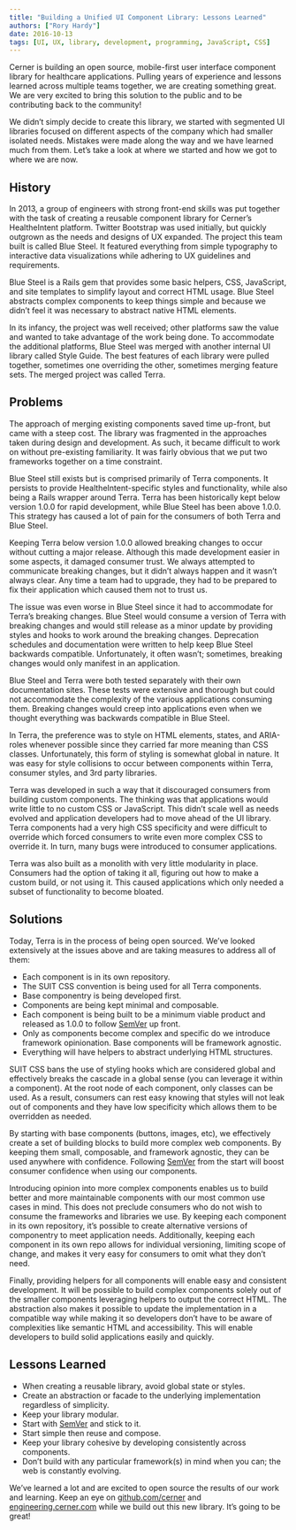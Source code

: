 ```yaml
---
title: "Building a Unified UI Component Library: Lessons Learned"
authors: ["Rory Hardy"]
date: 2016-10-13
tags: [UI, UX, library, development, programming, JavaScript, CSS]
---
```


Cerner is building an open source, mobile-first user interface component library for healthcare applications. Pulling years of experience and lessons learned across multiple teams together, we are creating something great. We are very excited to bring this solution to the public and to be contributing back to the community!

We didn’t simply decide to create this library, we started with segmented UI libraries focused on different aspects of the company which had smaller isolated needs. Mistakes were made along the way and we have learned much from them. Let’s take a look at where we started and how we got to where we are now.

## History
In 2013, a group of engineers with strong front-end skills was put together with the task of creating a reusable component library for Cerner’s HealtheIntent platform. Twitter Bootstrap was used initially, but quickly outgrown as the needs and designs of UX expanded. The project this team built is called Blue Steel. It featured everything from simple typography to interactive data visualizations while adhering to UX guidelines and requirements.

Blue Steel is a Rails gem that provides some basic helpers, CSS, JavaScript, and site templates to simplify layout and correct HTML usage. Blue Steel abstracts complex components to keep things simple and because we didn’t feel it was necessary to abstract native HTML elements.

In its infancy, the project was well received; other platforms saw the value and wanted to take advantage of the work being done. To accommodate the additional platforms, Blue Steel was merged with another internal UI library called Style Guide. The best features of each library were pulled together, sometimes one overriding the other, sometimes merging feature sets. The merged project was called Terra.

## Problems
The approach of merging existing components saved time up-front, but came with a steep cost. The library was fragmented in the approaches taken during design and development. As such, it became difficult to work on without pre-existing familiarity. It was fairly obvious that we put two frameworks together on a time constraint.

Blue Steel still exists but is comprised primarily of Terra components. It persists to provide HealtheIntent-specific styles and functionality, while also being a Rails wrapper around Terra. Terra has been historically kept below version 1.0.0 for rapid development, while Blue Steel has been above 1.0.0. This strategy has caused a lot of pain for the consumers of both Terra and Blue Steel.

Keeping Terra below version 1.0.0 allowed breaking changes to occur without cutting a major release. Although this made development easier in some aspects, it damaged consumer trust. We always attempted to communicate breaking changes, but it didn’t always happen and it wasn’t always clear. Any time a team had to upgrade, they had to be prepared to fix their application which caused them not to trust us.

The issue was even worse in Blue Steel since it had to accommodate for Terra’s breaking changes. Blue Steel would consume a version of Terra with breaking changes and would still release as a minor update by providing styles and hooks to work around the breaking changes. Deprecation schedules and documentation were written to help keep Blue Steel backwards compatible. Unfortunately, it often wasn’t; sometimes, breaking changes would only manifest in an application. 

Blue Steel and Terra were both tested separately with their own documentation sites. These tests were extensive and thorough but could not accommodate the complexity of the various applications consuming them. Breaking changes would creep into applications even when we thought everything was backwards compatible in Blue Steel.

In Terra, the preference was to style on HTML elements, states, and ARIA-roles whenever possible since they carried far more meaning than CSS classes. Unfortunately, this form of styling is somewhat global in nature. It was easy for style collisions to occur between components within Terra, consumer styles, and 3rd party libraries.

Terra was developed in such a way that it discouraged consumers from building custom components. The thinking was that applications would write little to no custom CSS or JavaScript. This didn’t scale well as needs evolved and application developers had to move ahead of the UI library. Terra components had a very high CSS specificity and were difficult to override which forced consumers to write even more complex CSS to override it. In turn, many bugs were introduced to consumer applications.

Terra was also built as a monolith with very little modularity in place. Consumers had the option of taking it all, figuring out how to make a custom build, or not using it. This caused applications which only needed a subset of functionality to become bloated.

## Solutions
Today, Terra is in the process of being open sourced. We’ve looked extensively at the issues above and are taking measures to address all of them:

- Each component is in its own repository.
- The SUIT CSS convention is being used for all Terra components.
- Base componentry is being developed first.
- Components are being kept minimal and composable.
- Each component is being built to be a minimum viable product and released as 1.0.0 to follow [SemVer] up front.
- Only as components become complex and specific do we introduce framework opinionation. Base components will be framework agnostic.
- Everything will have helpers to abstract underlying HTML structures.

SUIT CSS bans the use of styling hooks which are considered global and effectively breaks the cascade in a global sense (you can leverage it within a component). At the root node of each component, only classes can be used. As a result, consumers can rest easy knowing that styles will not leak out of components and they have low specificity which allows them to be overridden as needed.

By starting with base components (buttons, images, etc), we effectively create a set of building blocks to build more complex web components. By keeping them small, composable, and framework agnostic, they can be used anywhere with confidence. Following [SemVer] from the start will boost consumer confidence when using our components.

Introducing opinion into more complex components enables us to build better and more maintainable components with our most common use cases in mind. This does not preclude consumers who do not wish to consume the frameworks and libraries we use. By keeping each component in its own repository, it’s possible to create alternative versions of componentry to meet application needs. Additionally, keeping each component in its own repo allows for individual versioning, limiting scope of change, and makes it very easy for consumers to omit what they don’t need.

Finally, providing helpers for all components will enable easy and consistent development. It will be possible to build complex components solely out of the smaller components leveraging helpers to output the correct HTML. The abstraction also makes it possible to update the implementation in a compatible way while making it so developers don’t have to be aware of complexities like semantic HTML and accessibility. This will enable developers to build solid applications easily and quickly.

## Lessons Learned

- When creating a reusable library, avoid global state or styles.
- Create an abstraction or facade to the underlying implementation regardless of simplicity.
- Keep your library modular.
- Start with [SemVer] and stick to it.
- Start simple then reuse and compose.
- Keep your library cohesive by developing consistently across components.
- Don’t build with any particular framework(s) in mind when you can; the web is constantly evolving.

We’ve learned a lot and are excited to open source the results of our work and learning. Keep an eye on [github.com/cerner](https://github.com/cerner/) and [engineering.cerner.com](http://engineering.cerner.com/) while we build out this new library. It’s going to be great!

[SemVer]: http://semver.org/
